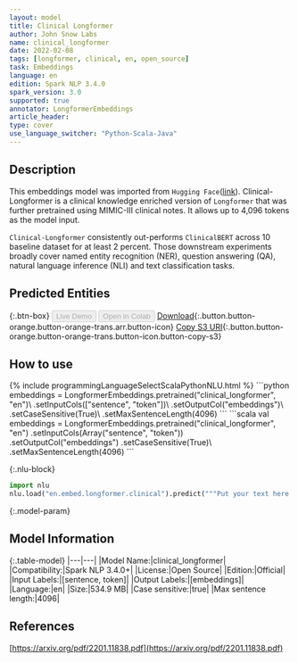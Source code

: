 ```yaml
---
layout: model
title: Clinical Longformer
author: John Snow Labs
name: clinical_longformer
date: 2022-02-08
tags: [longformer, clinical, en, open_source]
task: Embeddings
language: en
edition: Spark NLP 3.4.0
spark_version: 3.0
supported: true
annotator: LongformerEmbeddings
article_header:
type: cover
use_language_switcher: "Python-Scala-Java"
---
```


## Description

This embeddings model was imported from `Hugging Face`([link](https://huggingface.co/yikuan8/Clinical-Longformer)). Clinical-Longformer is a clinical knowledge enriched version of `Longformer` that was further pretrained using MIMIC-III clinical notes. It allows up to 4,096 tokens as the model input. 

`Clinical-Longformer` consistently out-performs `ClinicalBERT` across 10 baseline dataset for at least 2 percent. Those downstream experiments broadly cover named entity recognition (NER), question answering (QA), natural language inference (NLI) and text classification tasks.

## Predicted Entities



{:.btn-box}
<button class="button button-orange" disabled>Live Demo</button>
<button class="button button-orange" disabled>Open in Colab</button>
[Download](https://s3.amazonaws.com/auxdata.johnsnowlabs.com/public/models/clinical_longformer_en_3.4.0_3.0_1644309598171.zip){:.button.button-orange.button-orange-trans.arr.button-icon}
[Copy S3 URI](s3://auxdata.johnsnowlabs.com/public/models/clinical_longformer_en_3.4.0_3.0_1644309598171.zip){:.button.button-orange.button-orange-trans.button-icon.button-copy-s3}

## How to use



<div class="tabs-box" markdown="1">
{% include programmingLanguageSelectScalaPythonNLU.html %}
```python
embeddings = LongformerEmbeddings.pretrained("clinical_longformer", "en")\
.setInputCols(["sentence", "token"])\
.setOutputCol("embeddings")\
.setCaseSensitive(True)\
.setMaxSentenceLength(4096)
```
```scala
val embeddings = LongformerEmbeddings.pretrained("clinical_longformer", "en")
.setInputCols(Array("sentence", "token"))
.setOutputCol("embeddings")
.setCaseSensitive(True)\
.setMaxSentenceLength(4096)
```


{:.nlu-block}
```python
import nlu
nlu.load("en.embed.longformer.clinical").predict("""Put your text here.""")
```

</div>

{:.model-param}
## Model Information

{:.table-model}
|---|---|
|Model Name:|clinical_longformer|
|Compatibility:|Spark NLP 3.4.0+|
|License:|Open Source|
|Edition:|Official|
|Input Labels:|[sentence, token]|
|Output Labels:|[embeddings]|
|Language:|en|
|Size:|534.9 MB|
|Case sensitive:|true|
|Max sentence length:|4096|

## References

[https://arxiv.org/pdf/2201.11838.pdf](https://arxiv.org/pdf/2201.11838.pdf)